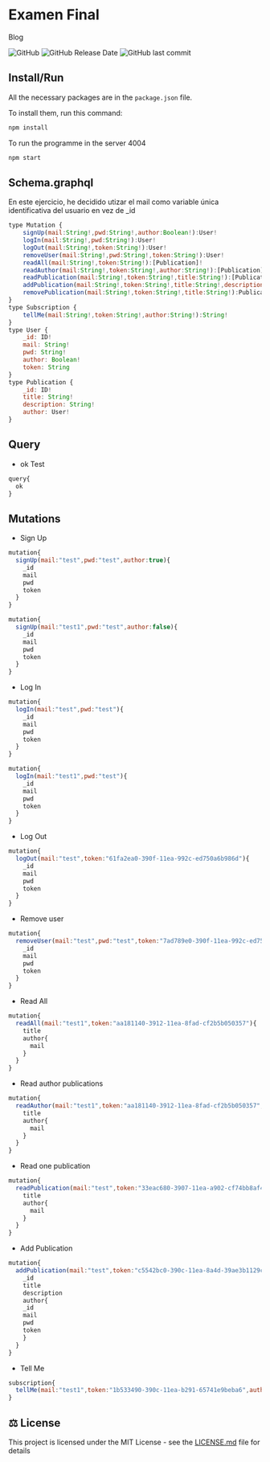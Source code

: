 # Examen Final

Blog

![GitHub](https://img.shields.io/github/license/lfresnog/Blog_ExamenFinal)
![GitHub Release Date](https://img.shields.io/github/release-date/lfresnog/Blog_ExamenFinal)
![GitHub last commit](https://img.shields.io/github/last-commit/lfresnog/Blog_ExamenFinal)

## Install/Run

All the necessary packages are in the `package.json` file.

To install them, run this command:

```js
npm install
```

To run the programme in the server 4004

```js
npm start
```

## Schema.graphql
En este ejercicio, he decidido utizar el mail como variable única identificativa del usuario en vez de _id

```js
type Mutation {
    signUp(mail:String!,pwd:String!,author:Boolean!):User!
    logIn(mail:String!,pwd:String!):User!
    logOut(mail:String!,token:String!):User!
    removeUser(mail:String!,pwd:String!,token:String!):User!
    readAll(mail:String!,token:String!):[Publication]!
    readAuthor(mail:String!,token:String!,author:String!):[Publication]!
    readPublication(mail:String!,token:String!,title:String!):[Publication]!
    addPublication(mail:String!,token:String!,title:String!,description:String!):Publication!
    removePublication(mail:String!,token:String!,title:String!):Publication!
}
type Subscription {
    tellMe(mail:String!,token:String!,author:String!):String!
}
type User {
    _id: ID!
    mail: String!
    pwd: String!
    author: Boolean!
    token: String
}
type Publication {
    _id: ID!
    title: String!
    description: String!
    author: User!
}
```

## Query

- ok Test

```js
query{
  ok
}
```

## Mutations

- Sign Up

```js
mutation{
  signUp(mail:"test",pwd:"test",author:true){
    _id
    mail
    pwd
    token
  }
}

mutation{
  signUp(mail:"test1",pwd:"test",author:false){
    _id
    mail
    pwd
    token
  }
}
```

- Log In

```js
mutation{
  logIn(mail:"test",pwd:"test"){
    _id
    mail
    pwd
    token
  }
}

mutation{
  logIn(mail:"test1",pwd:"test"){
    _id
    mail
    pwd
    token
  }
}
```

- Log Out

```js
mutation{
  logOut(mail:"test",token:"61fa2ea0-390f-11ea-992c-ed750a6b986d"){
    _id
    mail
    pwd
    token
  }
}
```

- Remove user

```js
mutation{
  removeUser(mail:"test",pwd:"test",token:"7ad789e0-390f-11ea-992c-ed750a6b986d"){
    _id
    mail
    pwd
    token
  }
}
```

- Read All

```js
mutation{
  readAll(mail:"test1",token:"aa181140-3912-11ea-8fad-cf2b5b050357"){
    title
    author{
      mail
    }
  }
}
```

- Read author publications

```js
mutation{
  readAuthor(mail:"test1",token:"aa181140-3912-11ea-8fad-cf2b5b050357",author:"test"){
    title
    author{
      mail
    }
  }
}
```

- Read one publication

```js
mutation{
  readPublication(mail:"test",token:"33eac680-3907-11ea-a902-cf74bb8af46c",title:"test"){
    title
    author{
      mail
    }
  }
}
```

- Add Publication

```js
mutation{
  addPublication(mail:"test",token:"c5542bc0-390c-11ea-8a4d-39ae3b1129ce",title:"test",description:"test"){
    _id
    title
    description
    author{
    _id
    mail
    pwd
    token
    }
  }
}
```

- Tell Me

```js
subscription{
  tellMe(mail:"test1",token:"1b533490-390c-11ea-b291-65741e9beba6",author:"test")
}
```

## ⚖️ License

This project is licensed under the MIT License - see the [LICENSE.md](https://github.com/lfresnog/Blog_ExamenFinal/LICENSE) file for details
